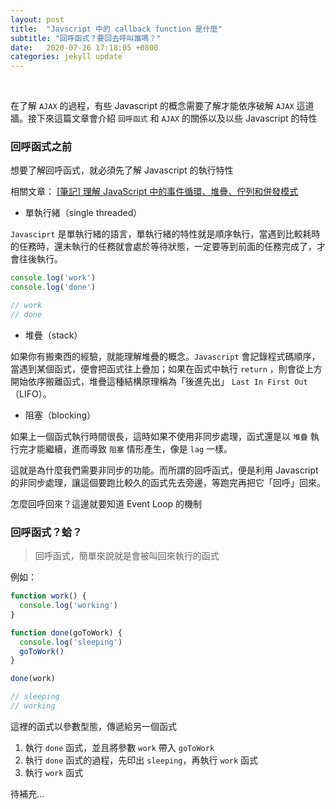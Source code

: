 ```yaml
---
layout: post
title:  "Javscript 中的 callback function 是什麼"
subtitle: "回呼函式？要回去呼叫誰嗎？"
date:   2020-07-26 17:18:05 +0800
categories: jekyll update
---
```


<br>

在了解 `AJAX` 的過程，有些 Javascript 的概念需要了解才能依序破解 `AJAX` 這道牆。接下來這篇文章會介紹 `回呼函式` 和 `AJAX` 的關係以及以些 Javascript 的特性

### 回呼函式之前

想要了解回呼函式，就必須先了解 Javascript 的執行特性

相關文章：
[[筆記] 理解 JavaScript 中的事件循環、堆疊、佇列和併發模式](https://pjchender.blogspot.com/2017/08/javascript-learn-event-loop-stack-queue.html)

- 單執行緒（single threaded）

`Javasciprt` 是單執行緒的語言，單執行緒的特性就是順序執行，當遇到比較耗時的任務時，還未執行的任務就會處於等待狀態，一定要等到前面的任務完成了，才會往後執行。

```js
console.log('work')
console.log('done')

// work
// done
```

- 堆疊（stack）

如果你有搬東西的經驗，就能理解堆疊的概念。`Javascript` 會記錄程式碼順序，當遇到某個函式，便會把函式往上疊加；如果在函式中執行 `return` ，則會從上方開始依序搬離函式，堆疊這種結構原理稱為「後進先出」 `Last In First Out` （LIFO）。

- 阻塞（blocking）

如果上一個函式執行時間很長，這時如果不使用非同步處理，函式還是以 `堆疊` 執行完才能繼續，進而導致 `阻塞` 情形產生，像是 `lag` 一樣。

這就是為什麼我們需要非同步的功能。而所謂的回呼函式，便是利用 Javascript 的非同步處理，讓這個要跑比較久的函式先去旁邊，等跑完再把它「回呼」回來。

怎麼回呼回來？這邊就要知道 Event Loop 的機制



### 回呼函式？蛤？

>回呼函式，簡單來說就是會被叫回來執行的函式

例如：

```js
function work() {
  console.log('working')
}

function done(goToWork) {
  console.log('sleeping')
  goToWork()
}

done(work)

// sleeping
// working
```

這裡的函式以參數型態，傳遞給另一個函式

1. 執行 `done` 函式，並且將參數 `work` 帶入 `goToWork`
2. 執行 `done` 函式的過程，先印出 `sleeping`，再執行 `work` 函式
3. 執行 `work` 函式

待補充...

<div style="display:none;">

```js
let money = 158

function pay(a) {
  return a * money
}

function workTime(n) {
  let salery = pay(n)
  console.log(salery)
}

workTime(8)
```

```js
function work() {
  console.log('working')
}

function done(goToWork) {
  console.log('sleeping')
  goToWork()
}

done(work)
```

瀏覽器執行環境所提供 HTML DOM API 中的 window 物件中，setInterval、setTimeout方法


當有多個 `AJAX` 需要執行時，在使用 `XMLHttpRequest` 物件時應創建一個用於執行該對象的函數，並為每個AJAX任務創建一個回調函數。

函數調用應包含URL以及響應就緒後要調用的函數。

Using a Callback Function
A callback function is a function passed as a parameter to another function.

If you have more than one AJAX task in a website, you should create one function for executing the XMLHttpRequest object, and one callback function for each AJAX task.

The function call should contain the URL and what function to call when the response is ready.

```js
loadDoc("url-1", myFunction1);

loadDoc("url-2", myFunction2);

function loadDoc(url, cFunction) {
  var xhttp;
  xhttp = new XMLHttpRequest();
  xhttp.onreadystatechange = function() {
    if (this.readyState == 4 && this.status == 200) {
      cFunction(this);
    }
  };
  xhttp.open("GET", url, true);
  xhttp.send();
}

function myFunction1(xhttp) {
  // action goes here
}
function myFunction2(xhttp) {
  // action goes here
}
```
</div>
